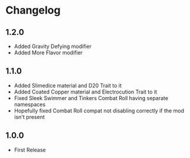 # Changelog

## 1.2.0
* Added Gravity Defying modifier
* Added More Flavor modifier

## 1.1.0
* Added Slimedice material and D20 Trait to it
* Added Coated Copper material and Electrocution Trait to it
* Fixed Sleek Swimmer and Tinkers Combat Roll having separate namespaces
* Hopefully fixed Combat Roll compat not disabling correctly if the mod isn't present

## 1.0.0
* First Release